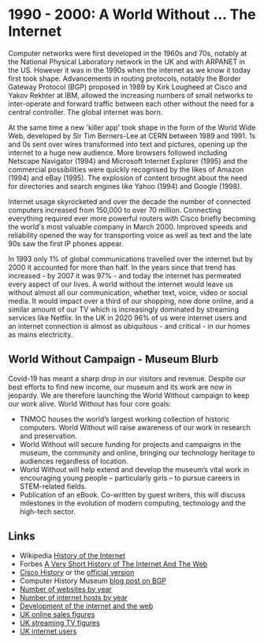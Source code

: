 # 1990 - 2000: A World Without ... The Internet

Computer networks were first developed in the 1960s and 70s, notably at the National Physical Laboratory network in the UK and with ARPANET in the US. However it was in the 1990s when the internet as we know it today first took shape. Advancements in routing protocols, notably the Border Gateway Protocol (BGP) proposed in 1989 by Kirk Lougheed at Cisco and Yakov Rekhter at IBM, allowed the increasing numbers of small networks to inter-operate and forward traffic between each other without the need for a central controller. The global internet was born.

At the same time a new 'killer app' took shape in the form of the World Wide Web, developed by Sir Tim Berners-Lee at CERN between 1989 and 1991. 1s and 0s sent over wires transformed into text and pictures, opening up the internet to a huge new audience. More browsers followed including Netscape Navigator (1994) and Microsoft Internet Explorer (1995) and the commercial possibilities were quickly recognised by the likes of Amazon (1994) and eBay (1995). The explosion of content brought about the need for directories and search engines like Yahoo (1994) and Google (1998).

Internet usage skyrocketed and over the decade the number of connected computers increased from 150,000 to over 70 million. Connecting everything required ever more powerful routers with Cisco briefly becoming the world's most valuable company in March 2000. Improved speeds and reliability opened the way for transporting voice as well as text and the late 90s saw the first IP phones appear.

In 1993 only 1% of global communications travelled over the internet but by 2000 it accounted for more than half. In the years since that trend has increased - by 2007 it was 97% - and today the internet has permeated every aspect of our lives. A world without the internet would leave us without almost all our communication, whether text, voice, video or social media. It would impact over a third of our shopping, now done online, and a similar amount of our TV which is increasingly dominated by streaming services like Netflix. In the UK in 2020 96% of us were internet users and an internet connection is almost as ubiquitous - and critical - in our homes as mains electricity.

## World Without Campaign - Museum Blurb

Covid-19 has meant a sharp drop in our visitors and revenue. Despite our best efforts to find new income, our museum and its work are now in jeopardy. We are therefore launching the World Without campaign to keep our work alive. World Without has four core goals:

* TNMOC houses the world’s largest working collection of historic computers. World Without will raise awareness of our work in research and preservation.
* World Without will secure funding for projects and campaigns in the museum, the community and online, bringing our technology heritage to audiences regardless of location.
* World Without will help extend and develop the museum’s vital work in encouraging young people – particularly girls  – to pursue careers in STEM-related fields.
* Publication of an eBook. Co-written by guest writers, this will discuss milestones in the evolution of modern computing, technology and the high-tech sector.


## Links

* Wikipedia [History of the Internet](https://en.wikipedia.org/wiki/History_of_the_Internet)
* Forbes [A Very Short History of The Internet And The Web](https://www.forbes.com/sites/gilpress/2015/01/02/a-very-short-history-of-the-internet-and-the-web-2/)
* [Cisco History](https://www.computerweekly.com/news/2240056161/Cisco-timeline) or the [official version](https://newsroom.cisco.com/dlls/corporate_timeline_2008.pdf)
* Computer History Museum [blog post on BGP](https://computerhistory.org/blog/the-two-napkin-protocol/)
* [Number of websites by year](https://absolute.digital/magazine/the-growth-of-the-internet-from-1990-to-2019/)
* [Number of internet hosts by year](https://web.archive.org/web/20120518101749/http://www.isc.org/solutions/survey/history)
* [Development of the internet and the web](https://www.nap.edu/read/6323/chapter/9#181)
* [UK online sales figures](https://www.ons.gov.uk/businessindustryandtrade/retailindustry/timeseries/j4mc/drsi)
* [UK streaming TV figures](https://www.ofcom.org.uk/about-ofcom/latest/media/media-releases/2019/uk-becomes-nation-of-streamers)
* [UK internet users](https://www.statista.com/statistics/275999/household-internet-penetration-in-great-britain/)